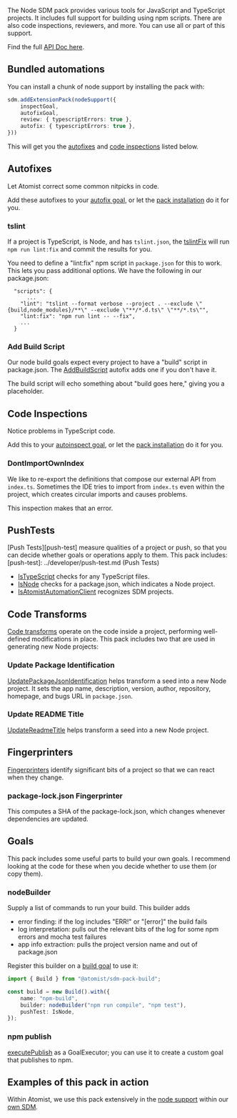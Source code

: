 The Node SDM pack provides various tools for JavaScript and TypeScript
projects. It includes full
support for building using npm scripts. There are also code inspections,
reviewers, and more. You can use all or part of this support.

Find the full [API Doc here][apidoc].

[github]: https://github.com/atomist/sdm-pack-node (GitHub Repository)
[apidoc]: https://atomist.github.io/sdm-pack-node/ (SDM Node Pack API Doc)

## Bundled automations

You can install a chunk of node support by installing the pack with:

```typescript
sdm.addExtensionPack(nodeSupport({
    inspectGoal,
    autofixGoal,
    review: { typescriptErrors: true },
    autofix: { typescriptErrors: true },
}))
```

This will get you the [autofixes](#autofixes) and [code inspections](#code-inspections) listed below.

## Autofixes

Let Atomist correct some common nitpicks in code.

Add these autofixes to your [autofix goal](../developer/goal.md#autofix), or let the [pack installation](#bundled-automations) do it for you.

### tslint

If a project is TypeScript, is Node, and has `tslint.json`, the [tslintFix](https://atomist.github.io/sdm-pack-node/modules/_lib_autofix_tslintfix_.html#tslintfix) will run
`npm run lint:fix` and commit the results for you.

You need to define a "lint:fix" npm script in `package.json` for this to work. This lets you pass
additional options. We have the following in our package.json:

```
  "scripts": {
      ...
    "lint": "tslint --format verbose --project . --exclude \"{build,node_modules}/**\" --exclude \"**/*.d.ts\" \"**/*.ts\"",
    "lint:fix": "npm run lint -- --fix",
    ...
  }
```

### Add Build Script

Our node build goals expect every project to have a "build" script in package.json. The
 [AddBuildScript](https://atomist.github.io/sdm-pack-node/modules/_lib_autofix_addbuildscript_.html#addbuildscript)
 autofix adds one if you don't have it.

The build script will echo something about "build goes here,"
giving you a placeholder.

## Code Inspections

Notice problems in TypeScript code.

Add this to your [autoinspect goal](../developer/goal.md#autoinspect), or let the [pack installation](#bundled-automations) do it for you.

### DontImportOwnIndex

We like to re-export the definitions that compose our external API from `index.ts`.
Sometimes the IDE tries to import from `index.ts` even within the project, which creates
circular imports and causes problems.

This inspection makes that an error.

## PushTests

[Push Tests][push-test] measure qualities of a project or push,
so that you can
decide whether goals or operations apply to them. This pack includes:
[push-test]: ../developer/push-test.md (Push Tests)

-  [IsTypeScript](https://atomist.github.io/sdm-pack-node/modules/_lib_pushtest_tspushtests_.html#istypescript) checks for any TypeScript files.
-  [IsNode](https://atomist.github.io/sdm-pack-node/modules/_lib_pushtest_nodepushtests_.html#isnode) checks for a package.json, which indicates a Node project.
-  [IsAtomistAutomationClient](https://atomist.github.io/sdm-pack-node/modules/_lib_pushtest_nodepushtests_.html#isatomistautomationclient)
recognizes SDM projects.

## Code Transforms

[Code transforms](../developer/transform.md) operate on the code inside a project,
 performing well-defined modifications in place. This pack includes two that are used
 in generating new Node projects:

### Update Package Identification

[UpdatePackageJsonIdentification](https://atomist.github.io/sdm-pack-node/modules/_lib_transform_updatepackagejsonidentification_.html#updatepackagejsonidentification)
 helps transform a seed into a new Node project. It sets the app name, description, version, author, repository, homepage, and bugs URL in `package.json`.

### Update README Title

[UpdateReadmeTitle](https://atomist.github.io/sdm-pack-node/modules/_lib_transform_updatereadmetitle_.html#updatereadmetitle) helps transform a seed into a new Node project.

## Fingerprinters

[Fingerprinters](../developer/fingerprint.md) identify significant bits of a project so that we can react when they change.

### package-lock.json Fingerprinter

This computes a SHA of the package-lock.json, which changes whenever dependencies are updated.

## Goals

This pack includes some useful parts to build your own goals. I recommend looking at the code for these when you decide whether to use them (or copy them).

### nodeBuilder

Supply a list of commands to run your build. This builder adds

-  error finding: if the log includes "ERR!" or "[error]" the build fails
-  log interpretation: pulls out the relevant bits of the log for some npm errors and mocha test failures
-  app info extraction: pulls the project version name and out of package.json

Register this builder on a [build goal](../developer/goal.md#build) to use it:

```typescript
import { Build } from "@atomist/sdm-pack-build";

const build = new Build().with({
    name: "npm-build",
    builder: nodeBuilder("npm run compile", "npm test"),
    pushTest: IsNode,
});
```

### npm publish

[executePublish](https://atomist.github.io/sdm-pack-node/modules/_lib_build_executepublish_.html#executepublish) as a GoalExecutor; you can use it to create a custom goal that publishes to npm.

## Examples of this pack in action

Within Atomist, we use this pack extensively in the [node support](https://github.com/atomist/atomist-sdm/blob/master/lib/machine/nodeSupport.ts) within our [own SDM][atomist-sdm].

[atomist-sdm]: https://github.com/atomist/atomist-sdm
